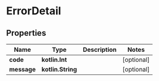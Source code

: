 # ErrorDetail

## Properties

| Name        | Type              | Description | Notes      |
|-------------|-------------------|-------------|------------|
| **code**    | **kotlin.Int**    |             | [optional] |
| **message** | **kotlin.String** |             | [optional] |



